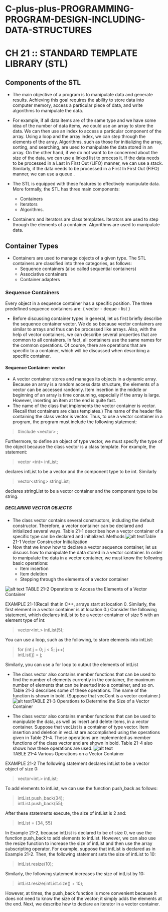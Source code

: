 # C-plus-plus-PROGRAMMING-PROGRAM-DESIGN-INCLUDING-DATA-STRUCTURES
 # CH 21 :: STANDARD TEMPLATE LIBRARY (STL)
##  Components of the STL

  * The main objective of a program is to manipulate data and generate results. Achieving
this goal requires the ability to store data into computer memory, access a particular piece
of data, and write algorithms to manipulate the data.

* For example, if all data items are of the same type and we have some idea of the number
of data items, we could use an array to store the data. We can then use an index to access
a particular component of the array. Using a loop and the array index, we can step
through the elements of the array. Algorithms, such as those for initializing the array,
sorting, and searching, are used to manipulate the data stored in an array. On the other
hand, if we do not want to be concerned about the size of the data, we can use a linked
list to process it. If the data needs to be processed in a Last In First Out (LIFO) manner,
we can use a stack. Similarly, if the data needs to be processed in a First In First Out
(FIFO) manner, we can use a queue .

* The STL is equipped with these features to effectively manipulate data. More formally,
the STL has three main components:
   * Containers
   * Iterators
   * Algorithms.
* Containers and iterators are class templates. Iterators are used to step through the elements
of a container. Algorithms are used to manipulate data. 
## Container Types 
* Containers are used to manage objects of a given type. The STL containers are classified
into three categories, as follows:
     * Sequence containers (also called sequential containers)
     * Associative containers
     * Container adapters
### Sequence Containers
Every object in a sequence container has a specific position. The three predefined
sequence containers are:
     { vector - deque - list }
 * Before discussing container types in general, let us first briefly describe the sequence
container vector. We do so because vector containers are similar to arrays and thus can
be processed like arrays. Also, with the help of vector containers, we can describe several
properties that are common to all containers. In fact, all containers use the same names for
the common operations. Of course, there are operations that are specific to a container,
which will be discussed when describing a specific container.
#### Sequence Container: vector
* A vector container stores and manages its objects in a dynamic array. Because an array is a
random access data structure, the elements of a vector can be accessed randomly. Item
insertion in the middle or beginning of an array is time consuming, especially if the array
is large. However, inserting an item at the end is quite fast.
* The name of the class that implements the vector container is vector. (Recall that containers are class templates.) The name of the header file containing the class
vector is vector. Thus, to use a vector container in a program, the program must
include the following statement:
> #include <vector<vector>>  ;

Furthermore, to define an object of type vector, we must specify the type of the object
because the class vector is a class template. For example, the statement:
> vector <int<int>> intList;

declares intList to be a vector and the component type to be int. Similarly

> vector<string<string>> stringList;

declares stringList to be a vector container and the component type to be string.

##### DECLARING VECTOR OBJECTS
* The class vector contains several constructors, including the default constructor.
Therefore, a vector container can be declared and initialized several ways. Table 21-1
describes how a vector container of a specific type can be declared and initialized.
 Methods
![alt text](image.png)Table 21-1 Vector Constructor Initialization 
* Now that we know how to declare a vector sequence container, let us discuss how to
manipulate the data stored in a vector container. In order to manipulate the data in a vector container, we must know the following basic operations:
    * Item insertion
    * Item deletion
    * Stepping through the elements of a vector container

![alt text](image-1.png) TABLE 21-2 Operations to Access the Elements of a Vector Container

EXAMPLE 21-1(Recall that in C++, arrays start at location 0. Similarly,
the first element in a vector container is at location 0.)
Consider the following statement, which declares intList to be a vector container of
size 5 with an element type of int:

> vector<int.> intList(5);

You can use a loop, such as the following, to store elements into intList:
>for (int j = 0; j < 5; j++) \
intList[j] = j;

Similarly, you can use a for loop to output the elements of intList

* The class vector also contains member functions that can be used to find the number
of elements currently in the container, the maximum number of elements that can be
inserted into a container, and so on. Table 21-3 describes some of these operations. The
name of the function is shown in bold. (Suppose that vecCont is a vector container.)
![alt text](image-2.png)TABLE 21-3 Operations to Determine the Size of a Vector Container

* The class vector also contains member functions that can be used to manipulate the
data, as well as insert and delete items, in a vector container. Suppose that vecList is a container of type vector. Item insertion and deletion in vecList are accomplished using the operations given in Table 21-4. These operations are implemented as member functions of the class vector and are shown in bold. Table 21-4 also shows how these operations are used.
![alt text](image-3.png)               
 TABLE 21-4 Various Operations on a Vector Container

EXAMPLE 21-2
The following statement declares intList to be a vector object of size 0:
>vector<int.> intList;

To add elements to intList, we can use the function push_back as follows:
> intList.push_back(34);\
>intList.push_back(55);

After these statements execute, the size of intList is 2 and:
>intList = {34, 55}

In Example 21-2, because intList is declared to be of size 0, we use the function
push_back to add elements to intList. However, we can also use the resize
function to increase the size of intList and then use the array subscripting operator.
For example, suppose that intList is declared as in Example 21-2. Then, the following
statement sets the size of intList to 10:

>intList.resize(10);

Similarly, the following statement increases the size of intList by 10:

>intList.resize(intList.size() + 10);

However, at times, the push_back function is more convenient because it does not
need to know the size of the vector; it simply adds the elements at the end.
Next, we describe how to declare an iterator in a vector container.